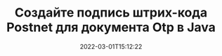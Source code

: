 ---
############################# Static ############################
layout: "auto-gen-signature"
date: 2022-03-01T15:12:22
draft: false
operation: Sign
signaturetype: Barcode
codetype: Postnet
fileformat: Otp
productName: Java
lang: ru
productCode: java
otherformats: pdf doc docx docm dot dotm dotx odt ott rtf xls xlsx xlsm xlsb csv ods ots xltx xltm ppt pptx pps ppsx odp otp potx potm pptm ppsm png jpg bmp gif tiff svg webp wmf
breadcrumb: Put  Barcode signature on Otp for Java

############################# Head ############################
head_title: "eSign Otp документ со штрих-кодом Postnet в Java"
head_description: "Создайте подпись штрих-кода Postnet и поместите ее в документ Otp с Java, используя пару строк кода. Используйте API подписи документов GroupDocs для подписи файлов различных форматов."

############################# Header ############################
title: "Создайте подпись штрих-кода Postnet для документа Otp в Java"
description: "Подпишите свои бизнес-документы Otp с помощью штрих-кода Postnet. Быстро и легко создавайте подпись штрих-кода с помощью нескольких строк кода для настройки параметров подписи."
bg_image: "https://cms.admin.containerize.com/templates/aspose/App_Themes/V3/images/bg/header1.png"
bg_overlay: false
button:
    enable: true

############################# SubMenu ############################
submenu:
    enable: true

    left:
        img_alt: "GroupDocs.Signature for Java"
        image: "https://cms.admin.containerize.com/templates/groupdocs/images/product-logos/90x90-noborder/groupdocs-signature-java.png"
        product: "GroupDocs.Signature"
        platform: "Java"



############################# About ############################
about:
    enable: true
    title: "Об API GroupDocs.Signature for Java подписи штрих-кода."
    content: |
        [GroupDocs.Signature for Java](https://products.groupdocs.com/signature/java/) — это быстрый и простой API для управления электронной подписью цифровых документов с использованием таких типов штрих-кодов, как UPCA, UPCE, EAN13, EAN14, Code39, Code39Extended, Code128, Codabar, Postnet, ISBN. , ITF14 и многие другие. Клиенты могут легко создавать штрих-коды с необходимым текстом и размещать их в PDF, документах Microsoft Office Words, рабочих книгах Microsoft Office Excel, презентациях MS PowerPoint, файлах Adobe Photoshop и различных форматах изображений. Штрих-коды, размещенные в документах, можно обновлять, искать, проверять, удалять или предварительно просматривать. Кроме того, поддерживается настройка штрих-кодов.
    

############################# Steps ############################
steps:
    enable: true
    title_left: "Действия по подписанию Otp с помощью Barcode в Java"
    content_left: |
        [GroupDocs.Signature for Java](https://products.groupdocs.com/signature/java/) позволяет быстро и легко подписывать документы Otp с подписями Barcode.
        
        * Создайте экземпляр класса Signature, предоставляющий файл Otp, который должен быть подписан как путь или поток памяти.
        * Создайте экземпляр класса SignOptions и установите все требуемые данные.
        * Вызвать метод Signature.Sign(), передав выходной файл Otp или поток памяти

    title_right: " Системные Требования"
    content_right: |
        GroupDocs.Signature for Java поддерживаются на всех основных платформах и операционных системах. Перед выполнением приведенного ниже кода убедитесь, что в вашей системе установлены следующие предварительные компоненты.

        * Операционные системы: Microsoft Windows, Linux, MacOS
        * Среды разработки: NetBeans, Intellij IDEA, Eclipse, etc.
        * Java runtime: J2SE 6.0 and above
        * Получите последнюю версию GroupDocs.Signature for Java из [Maven](https://repository.groupdocs.com/webapp/#/artifacts/browse/tree/General/repo/com/groupdocs/groupdocs-signature)
         
    code: |
        ```java    
                
        // Set up input Otp file
        String filePath = "input.otp";
        // Set up output file
        String outputFilePath = "output.otp";

        // Instantiate Signature for input file
        Signature signature = new Signature(filePath);

        // create barcode option with predefined barcode text
        BarcodeSignOptions options = new BarcodeSignOptions("John Smith");

        // setup Barcode encoding type
        options.setEncodeType(BarcodeTypes.Postnet);

        // set signature position
        options.setLeft(50);
        options.setTop(50);
        options.setWidth(200);
        options.setHeight(50);

        // sign Otp document
        SignResult result = signature.sign(outputFilePath, options);

        ```

############################# Demos ############################
demos:
    enable: true
    title: "Подписание Otp документов с помощью Barcode Live Demo"
    content: |
       Подпишите файл Otp с различными подписями прямо сейчас, посетив веб-сайт [GroupDocs.Signature App](https://products.groupdocs.app/signature/family). Бесплатная онлайн-демонстрация ждет вас.

        
############################# About Formats ############################
about_formats:
    enable: true
    format:
        # format loop
        - icon: "fas fa-barcode"
          title: "About Postnet Barcode"
          content: |
            POSTNET (метод почтового цифрового кодирования) — это символика штрих-кода, используемая Почтовой службой США для помощи в направлении почты.
          characterset: |
             Числовые цифры (0-9).
          textcapacity: |
             До 11 символов.
          image: |
             iVBORw0KGgoAAAANSUhEUgAAACcAAAAjCAYAAAAXMhMjAAAAAXNSR0IArs4c6QAAAARnQU1BAACxjwv8YQUAAAAJcEhZcwAADsMAAA7DAcdvqGQAAACeSURBVFhH7c7BCkMxEELR/P9Pp1LoRrCXpi4Cbw5kIRKZtS82x52a407Ncae+HrfWer8Pyr+i/3NcQv/nuIT+z3EJ/X/Ocf9mlxuhsXZ2uREaa2eXG6Gxdna5ERprZ5cbobF2drkRGmtnlxuhsXZ2uREaa2eXG6Gxdna5ERprZ5cbobF2drkRGmtnlxuhsXZ2ubnAHHdqjjt18XF7vwDevzbHqsQWPwAAAABJRU5ErkJggg==

          link: ""

############################# More Formats ############################
more_formats:
    enable: true
    title: "Другие поддерживаемые подписи Barcode для Java"
    content: |
        "Вы также можете подписать Otp другими типами подписи. См. список ниже."
    format: 
        
       
back_to_top:
    enable: true
---
